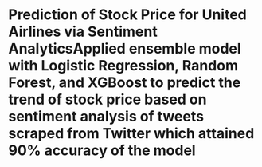 # Prediction of Stock Price for United Airlines via Sentiment AnalyticsApplied ensemble model with Logistic Regression, Random Forest, and XGBoost to predict the trend of stock price based on sentiment analysis of tweets scraped from Twitter which attained 90% accuracy of the model
